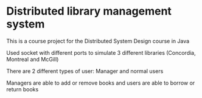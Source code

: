 # Distributed library management system
This is a course project for the Distributed System Design course in Java

Used socket with different ports to simulate 3 different libraries (Concordia, Montreal and McGill)

There are 2 different types of user: Manager and normal users

Managers are able to add or remove books and users are able to borrow or return books
